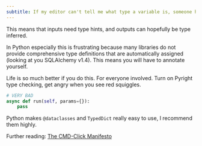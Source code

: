 ```yaml
---
subtitle: If my editor can't tell me what type a variable is, someone has messed up
---
```


This means that inputs need type hints, and outputs can hopefully be type inferred.

 In Python especially this is frustrating because many libraries do not provide comprehensive type definitions that are automatically assigned (looking at you SQLAlchemy v1.4). This means you will have to  annotate yourself.

Life is so much better if you do this. For everyone involved. Turn on Pyright type checking, get angry when you see red squiggles.

```python
# VERY BAD
async def run(self, params={}):
	pass
```

Python makes `@dataclasses` and `TypedDict` really easy to use, I recommend them highly.

Further reading: [The CMD-Click Manifesto](https://leontrolski.github.io/cmd-click-manifesto.html)